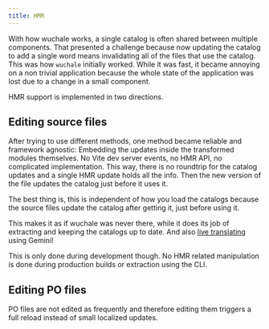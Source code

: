 ```yaml
---
title: HMR
---
```


With how wuchale works, a single catalog is often shared between multiple
components. That presented a challenge because now updating the catalog to add
a single word means invalidating all of the files that use the catalog. This
was how `wuchale` initially worked. While it was fast, it became annoying on a
non trivial application because the whole state of the application was lost due
to a change in a small component.

HMR support is implemented in two directions.

## Editing source files

After trying to use different methods, one method became reliable and framework
agnostic: Embedding the updates inside the transformed modules themselves. No
Vite dev server events, no HMR API, no complicated implementation. This way,
there is no roundtrip for the catalog updates and a single HMR update holds all
the info. Then the new version of the file updates the catalog just before it
uses it.

The best thing is, this is independent of how you load the catalogs because the
source files update the catalog after getting it, just before using it.

This makes it as if wuchale was never there, while it does its job of
extracting and keeping the catalogs up to date. And also [live
translating](/guides/gemini) using Gemini!

This is only done during development though. No HMR related manipulation is
done during production builds or extraction using the CLI.

## Editing PO files

PO files are not edited as frequently and therefore editing them triggers a
full reload instead of small localized updates.
